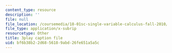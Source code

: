 ```yaml
---
content_type: resource
description: ''
file: null
file_location: /coursemedia/18-01sc-single-variable-calculus-fall-2010/bf6b38b22d6856189abd26fe651a5a5c_bo8SFHppXZk.vtt
file_type: application/x-subrip
resourcetype: Other
title: 3play caption file
uid: bf6b38b2-2d68-5618-9abd-26fe651a5a5c
---
```

